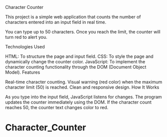 Character Counter

This project is a simple web application that counts the number of characters entered into an input field in real time.

You can type up to 50 characters. Once you reach the limit, the counter will turn red to alert you.

Technologies Used

HTML: To structure the page and input field.
CSS: To style the page and dynamically change the counter color.
JavaScript: To implement the character counting functionality through the DOM (Document Object Model).
Features

Real-time character counting.
Visual warning (red color) when the maximum character limit (50) is reached.
Clean and responsive design.
How It Works

As you type into the input field, JavaScript listens for changes.
The program updates the counter immediately using the DOM.
If the character count reaches 50, the counter text changes color to red.
# Character_Counter
